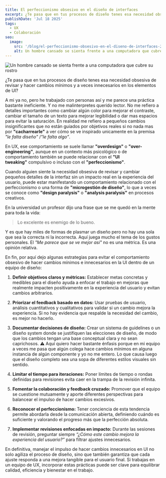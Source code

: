 ```yaml
---
title: El perfeccionismo obsesivo en el diseño de interfaces
excerpt: ¿Te pasa que en tus procesos de diseño tenes esa necesidad obsesiva de revisar y hacer cambios mínimos y a veces innecesarios en los elementos de UI?
publishDate: 'Jul 18 2025'
tags:
  - UX
  - Colaboración
seo:
  image:
    src: '/blog/el-perfeccionismo-obsesivo-en-el-diseno-de-interfaces-2.jpg'
    alt: Un hombre cansado se sienta frente a una computadora que cubre su rostro - Photo by pvproductions on Freepik
---
```


![Un hombre cansado se sienta frente a una computadora que cubre su rostro](/blog/el-perfeccionismo-obsesivo-en-el-diseno-de-interfaces-1.jpg)

¿Te pasa que en tus procesos de diseño tenes esa necesidad obsesiva de revisar y hacer cambios mínimos y a veces innecesarios en los elementos de UI?

A mi ya no, pero he trabajado con personas así y me parece una práctica bastante ineficiente. Y no me malinterpretes querido lector. No me refiero a detalles importantes como cambiar algún color para mejorar el contraste, cambiar el tamaño de un texto para mejorar legibilidad o dar mas espacios para evitar la saturación. En realidad me refiero a pequeños cambios insignificantes que no están guiados por objetivos reales si no nada mas por **"cacharrearle"** a ver cómo se ve inspirado unicamente en la premisa *"le falta diseño"* /*"le falta algo"*.

En UX, ese comportamiento se suele llamar **"overdesign"** o **"over-engineering"**, aunque en un contexto más psicológico o de comportamiento también se puede relacionar con el **"UI tweaking"** compulsivo o incluso con el **"perfeccionismo"**.

Cuando alguien siente la necesidad obsesiva de revisar y cambiar pequeños detalles de la interfaz sin un impacto real en la experiencia del usuario, puede estar manifestando un comportamiento relacionado con el perfeccionismo o una forma de **"microgestión de diseño"**, lo que a veces se conoce como **"design paralysis"** o **"analysis paralysis"** en procesos creativos.

En la universidad un profesor dijo una frase que se me quedó en la mente para toda la vida:

> Lo excelente es enemigo de lo bueno.

Y es que hay miles de formas de plasmar un diseño pero no hay una sola que sea la correcta ni la incorrecta. Aquí juega mucho el tema de los gustos personales. El *"Me parece que se ve mejor así"* no es una métrica. Es una opinión relativa.

En fin, por aquí dejo algunas estrategias para evitar el comportamiento obsesivo de hacer cambios mínimos e innecesarios en la UI dentro de un equipo de diseño:

1. **Definir objetivos claros y métricas:** Establecer metas concretas y medibles para el diseño ayuda a enfocar el trabajo en mejoras que realmente impacten positivamente en la experiencia del usuario y evitan cambios arbitrarios.

2. **Priorizar el feedback basado en datos:** Usar pruebas de usuario, análisis cuantitativos y cualitativos para validar si un cambio mejora la experiencia. Si no hay evidencia que respalde la necesidad del cambio, es mejor no hacerlo.

3. **Documentar decisiones de diseño:** Crear un sistema de guidelines o un diseño system donde se justifiquen las elecciones de diseño, de modo que los cambios tengan una base conceptual clara y no sean caprichosos. ⚠️ Aquí quiero hacer bastante énfasis porque en mi equipo a veces me pasa que algún colega hace cambios mínimos en alguna instancia de algún componente y yo no me entero. Lo que causa luego que el diseño completo sea una sopa de diferentes estilos visuales sin sentido.

4. **Limitar el tiempo para iteraciones:** Poner límites de tiempo o rondas definidas para revisiones evita caer en la trampa de la revisión infinita.

5. **Fomentar la colaboración y feedback cruzado:** Promover que el equipo se cuestione mutuamente y aporte diferentes perspectivas para balancear el impulso de hacer cambios excesivos.

6. **Reconocer el perfeccionismo:** Tener conciencia de esta tendencia permite abordarla desde la comunicación abierta, definiendo cuándo es suficiente y valorando el progreso más que la perfección absoluta.

7. **Implementar revisiones enfocadas en impacto:** Durante las sesiones de revisión, preguntar siempre *“¿Cómo este cambio mejora la experiencia del usuario?”* para filtrar ajustes innecesarios.

En definitiva, manejar el impulso de hacer cambios innecesarios en UI no solo agiliza el proceso de diseño, sino que también garantiza que cada ajuste responda a una mejora tangible para el usuario final. Si trabajas en un equipo de UX, incorporar estas prácticas puede ser clave para equilibrar calidad, eficiencia y bienestar en el trabajo.
